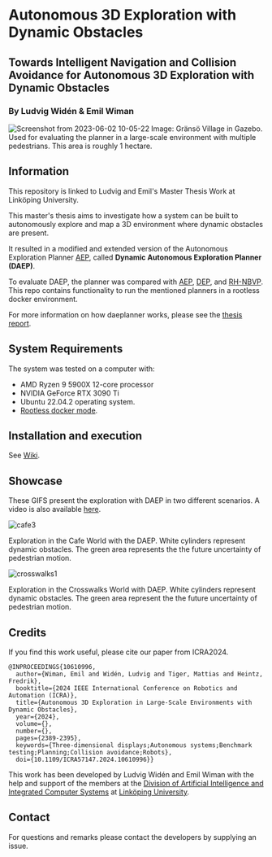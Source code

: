 # Autonomous 3D Exploration with Dynamic Obstacles
## Towards Intelligent Navigation and Collision Avoidance for Autonomous 3D Exploration with Dynamic Obstacles
### By Ludvig Widén & Emil Wiman
![Screenshot from 2023-06-02 10-05-22](https://github.com/LudvigWiden/daeplanner/assets/78347385/48c0db2c-8e36-4d06-a3f5-5226cdf6cad4)
Image: Gränsö Village in Gazebo. Used for evaluating the planner in a large-scale environment with multiple pedestrians. This area is roughly 1 hectare.

## Information
This repository is linked to Ludvig and Emil's Master Thesis Work at Linköping University.

This master's thesis aims to investigate how a system can be built to autonomously explore and map a 3D environment where dynamic obstacles are present. 

It resulted in a modified and extended version of the Autonomous Exploration Planner [AEP](https://github.com/mseln/aeplanner), called **Dynamic Autonomous Exploration Planner (DAEP)**.

To evaluate DAEP, the planner was compared with [AEP](https://github.com/mseln/aeplanner), [DEP](https://github.com/Zhefan-Xu/DEP), and [RH-NBVP](https://github.com/ethz-asl/nbvplanner). This repo contains functionality to run the mentioned planners in a rootless docker environment.

For more information on how daeplanner works, please see the [thesis report](https://www.diva-portal.org/smash/record.jsf?dswid=-6985&pid=diva2%3A1773756&c=4&searchType=SIMPLE&language=en&query=emil+wiman&af=%5B%5D&aq=%5B%5B%5D%5D&aq2=%5B%5B%5D%5D&aqe=%5B%5D&noOfRows=50&sortOrder=author_sort_asc&sortOrder2=title_sort_asc&onlyFullText=false&sf=all).

## System Requirements
The system was tested on a computer with:

- AMD Ryzen 9 5900X 12-core processor 
- NVIDIA GeForce RTX 3090 Ti
- Ubuntu 22.04.2 operating system. 
- [Rootless docker mode](https://docs.docker.com/engine/security/rootless/).

## Installation and execution
See [Wiki](https://github.com/LudvigWiden/daeplanner/wiki). 

## Showcase
These GIFS present the exploration with DAEP in two different scenarios. A video is also available [here](https://www.youtube.com/watch?v=uFQ_ha519sk).

![cafe3](https://github.com/LudvigWiden/daeplanner/assets/78347385/d8b478c0-bd4e-4794-b290-c087d42f85ec)

Exploration in the Cafe World with the DAEP. White cylinders represent dynamic obstacles. The green area represents the
the future uncertainty of pedestrian motion.

![crosswalks1](https://github.com/LudvigWiden/daeplanner/assets/78347385/de51d86d-9478-4a83-be66-65f0ce6846ce)

Exploration in the Crosswalks World with DAEP. White cylinders represent dynamic obstacles. The green area represent the
the future uncertainty of pedestrian motion.

## Credits
If you find this work useful, please cite our paper from ICRA2024.
```
@INPROCEEDINGS{10610996,
  author={Wiman, Emil and Widén, Ludvig and Tiger, Mattias and Heintz, Fredrik},
  booktitle={2024 IEEE International Conference on Robotics and Automation (ICRA)}, 
  title={Autonomous 3D Exploration in Large-Scale Environments with Dynamic Obstacles}, 
  year={2024},
  volume={},
  number={},
  pages={2389-2395},
  keywords={Three-dimensional displays;Autonomous systems;Benchmark testing;Planning;Collision avoidance;Robots},
  doi={10.1109/ICRA57147.2024.10610996}}
```

This work has been developed by Ludvig Widén and Emil Wiman with the help and support of the members at the [Division of Artificial Intelligence and Integrated Computer Systems](https://liu.se/en/organisation/liu/ida/aiics) at [Linköping University](https://liu.se/en).

## Contact
For questions and remarks please contact the developers by supplying an issue.
